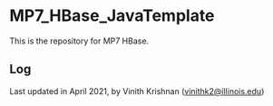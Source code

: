 # MP7_HBase_JavaTemplate

This is the repository for MP7 HBase.

## Log
Last updated in April 2021, by Vinith Krishnan (vinithk2@illinois.edu)
